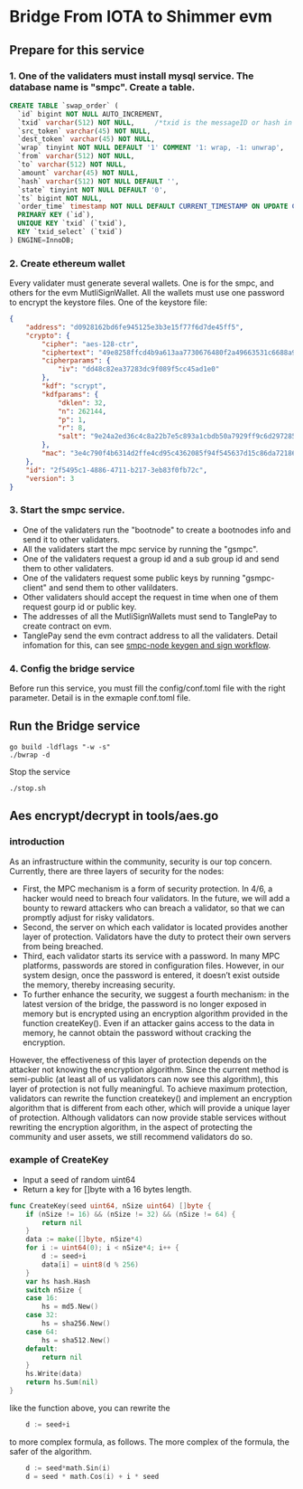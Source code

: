 # Bridge From IOTA to Shimmer evm

## Prepare for this service
### 1. One of the validaters must install mysql service. The database name is "smpc". Create a table.
```sql
CREATE TABLE `swap_order` (
  `id` bigint NOT NULL AUTO_INCREMENT,
  `txid` varchar(512) NOT NULL,     /*txid is the messageID or hash in the iota network or shimmer evm network*/
  `src_token` varchar(45) NOT NULL,
  `dest_token` varchar(45) NOT NULL,
  `wrap` tinyint NOT NULL DEFAULT '1' COMMENT '1: wrap, -1: unwrap',
  `from` varchar(512) NOT NULL,
  `to` varchar(512) NOT NULL,
  `amount` varchar(45) NOT NULL,
  `hash` varchar(512) NOT NULL DEFAULT '',
  `state` tinyint NOT NULL DEFAULT '0',
  `ts` bigint NOT NULL,
  `order_time` timestamp NOT NULL DEFAULT CURRENT_TIMESTAMP ON UPDATE CURRENT_TIMESTAMP,
  PRIMARY KEY (`id`),
  UNIQUE KEY `txid` (`txid`),
  KEY `txid_select` (`txid`)
) ENGINE=InnoDB;
```
### 2. Create ethereum wallet
Every validater must generate several wallets. One is for the smpc, and others for the evm MutliSignWallet. All the wallets must use one password to encrypt the keystore files. 
One of the keystore file:
```json
{
    "address": "d0928162bd6fe945125e3b3e15f77f6d7de45ff5",
    "crypto": {
        "cipher": "aes-128-ctr",
        "ciphertext": "49e8258ffcd4b9a613aa7730676480f2a49663531c6688a9a66984c12b5af9be",
        "cipherparams": {
            "iv": "dd48c82ea37283dc9f089f5cc45ad1e0"
        },
        "kdf": "scrypt",
        "kdfparams": {
            "dklen": 32,
            "n": 262144,
            "p": 1,
            "r": 8,
            "salt": "9e24a2ed36c4c8a22b7e5c893a1cbdb50a7929ff9c6d297285e2c7d05c0f0ab1"
        },
        "mac": "3e4c790f4b6314d2ffe4cd95c4362085f94f545637d15c86da72186d95147162"
    },
    "id": "2f5495c1-4886-4711-b217-3eb83f0fb72c",
    "version": 3
}
```

### 3. Start the smpc service.
* One of the validaters run the "bootnode" to create a bootnodes info and send it to other validaters.
* All the validaters start the mpc service by running the "gsmpc".
* One of the validaters request a group id and a sub group id and send them to other validaters.
* One of the validaters request some public keys by running "gsmpc-client" and send them to other valildaters.
* Other validaters should accept the request in time when one of them request gourp id or public key.
* The addresses of all the MutliSignWallets must send to TanglePay to create contract on evm.
* TanglePay send the evm contract address to all the validaters.
Detail infomation for this, can see [smpc-node keygen and sign workflow](https://github.com/TanglePay/smpc-node).

### 4. Config the bridge service
Before run this service, you must fill the config/conf.toml file with the right parameter. Detail is in the exmaple conf.toml file.

## Run the Bridge service
```shell
go build -ldflags "-w -s"
./bwrap -d
```
Stop the service
```shell
./stop.sh
```

## Aes encrypt/decrypt in tools/aes.go
### introduction
As an infrastructure within the community, security is our top concern. Currently, there are three layers of security for the nodes:
* First, the MPC mechanism is a form of security protection. In 4/6, a hacker would need to breach four validators. In the future, we will add a bounty to reward attackers who can breach a validator, so that we can promptly adjust for risky validators.
* Second, the server on which each validator is located provides another layer of protection. Validators have the duty to protect their own servers from being breached.
* Third, each validator starts its service with a password. In many MPC platforms, passwords are stored in configuration files. However, in our system design, once the password is entered, it doesn’t exist outside the memory, thereby increasing security.
* To further enhance the security, we suggest a fourth mechanism: in the latest version of the bridge, the password is no longer exposed in memory but is encrypted using an encryption algorithm provided in the function createKey(). Even if an attacker gains access to the data in memory, he cannot obtain the password without cracking the encryption.
  
However, the effectiveness of this layer of protection depends on the attacker not knowing the encryption algorithm. Since the current method is semi-public (at least all of us validators can now see this algorithm), this layer of protection is not fully meaningful. To achieve maximum protection, validators can rewrite the function createkey() and implement an encryption algorithm that is different from each other, which will provide a unique layer of protection.
Although validators can now provide stable services without rewriting the encryption algorithm, in the aspect of protecting the community and user assets, we still recommend validators do so.
### example of CreateKey
* Input a seed of random uint64
* Return a key for []byte with a 16 bytes length.
```go
func CreateKey(seed uint64, nSize uint64) []byte {
	if (nSize != 16) && (nSize != 32) && (nSize != 64) {
		return nil
	}
	data := make([]byte, nSize*4)
	for i := uint64(0); i < nSize*4; i++ {
		d := seed+i
		data[i] = uint8(d % 256)
	}
	var hs hash.Hash
	switch nSize {
	case 16:
		hs = md5.New()
	case 32:
		hs = sha256.New()
	case 64:
		hs = sha512.New()
	default:
		return nil
	}
	hs.Write(data)
	return hs.Sum(nil)
}
```
like the function above, you can rewrite the 
```go
	d := seed+i
```
to more complex formula, as follows. The more complex of the formula, the safer of the algorithm.
```go
	d := seed*math.Sin(i)
	d = seed * math.Cos(i) + i * seed
```


